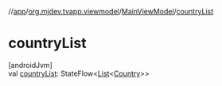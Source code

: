 //[app](../../../index.md)/[org.mjdev.tvapp.viewmodel](../index.md)/[MainViewModel](index.md)/[countryList](country-list.md)

# countryList

[androidJvm]\
val [countryList](country-list.md): StateFlow&lt;[List](https://kotlinlang.org/api/latest/jvm/stdlib/kotlin.collections/-list/index.html)&lt;[Country](../../org.mjdev.tvapp.data.local/-country/index.md)&gt;&gt;
